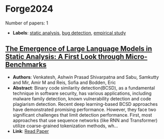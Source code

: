 # Forge2024

Number of papers: 1

- **Labels**: [static analysis](../../labels/static_analysis.md), [bug detection](../../labels/bug_detection.md), [empirical study](../../labels/empirical_study.md)

## [The Emergence of Large Language Models in Static Analysis: A First Look through Micro-Benchmarks](paper_1.md)
- **Authors**: Venkatesh, Ashwin Prasad Shivarpatna and Sabu, Samkutty and Mir, Amir M and Reis, Sofia and Bodden, Eric
- **Abstract**: Binary code similarity detection(BCSD), as a fundamental technique in software security, has various applications, including malware family detection, known vulnerability detection and code plagiarism detection. Recent deep learning-based BCSD approaches have demonstrated promising performance. However, they face two significant challenges that limit detection performance. First, most approaches that use sequence networks (like RNN and Transformer) utilize coarse-grained tokenization methods, wh...
- **Link**: [Read Paper](https://doi.org/10.1145/3650105.3652288)
